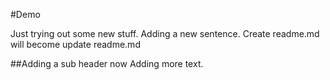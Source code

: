 #Demo

Just trying out some new stuff.
Adding a new sentence. Create readme.md will become update readme.md

##Adding a sub header now
Adding more text.